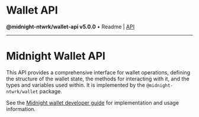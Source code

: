 # Wallet API

**@midnight-ntwrk/wallet-api v5.0.0** • Readme \| [API](globals.md)

***

# Midnight Wallet API

This API provides a comprehensive interface for wallet operations, defining the structure of the wallet state, the methods for interacting with it, and the types and variables used within. It is implemented by the `@midnight-ntwrk/wallet` package.

See the [Midnight wallet developer guide](https://docs.midnight.network/develop/guides/wallet-dev-guide) for implementation and usage information.
